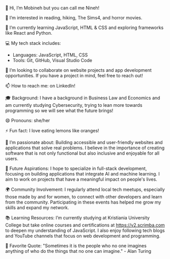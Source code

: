 👋 Hi, I’m Mobineh but you can call me Nineh!

👀 I’m interested in reading, hiking, The Sims4, and horror movies.

🌱 I’m currently learning JavaScript, HTML & CSS and exploring frameworks like React and Python.

💻 My tech stack includes:
- Languages: JavaScript, HTML, CSS
- Tools: Git, GitHub, Visual Studio Code

🚀 I’m looking to collaborate on website projects and app development opportunities. If you have a project in mind, feel free to reach out!

📫 How to reach me: on LinkedIn!

🎓 Background: I have a background in Business Law and Economics and am currently studying Cybersecurity, trying to lean more towards programming so we will see what the future brings! 

😄 Pronouns: she/her

⚡ Fun fact: I love eating lemons like oranges!

💬 I’m passionate about: Building accessible and user-friendly websites and applications that solve real problems. I believe in the importance of creating software that is not only functional but also inclusive and enjoyable for all users.

🌱 Future Aspirations: I hope to specialize in full-stack development, focusing on building applications that integrate AI and machine learning. I aim to work on projects that have a meaningful impact on people's lives.

🌍 Community Involvement: I regularly attend local tech meetups, especially those made by and for women, to connect with other developers and learn from the community. Participating in these events has helped me grow my skills and expand my network. 

📚 Learning Resources: I’m currently studying at Kristiania University College but take online courses and certifications at https://v2.scrimba.com to deepen my understanding of JavaScript. I also enjoy following tech blogs and YouTube channels that focus on web development and programming. 

🔗 Favorite Quote: "Sometimes it is the people who no one imagines anything of who do the things that no one can imagine." - Alan Turing 
